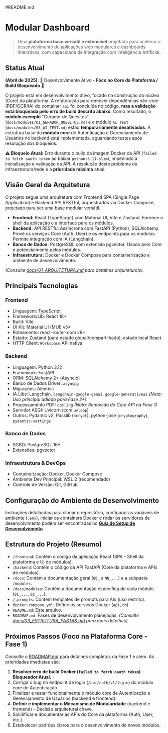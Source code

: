 #README.md
# Modular Dashboard

> Uma **plataforma base versátil e extensível** projetada para acelerar o desenvolvimento de aplicações web modulares e dashboards interativos, com capacidade de integração com Inteligência Artificial.

## Status Atual

**(Abril de 2025)**: 🚧 Desenvolvimento Ativo - **Foco no Core da Plataforma / Build Bloqueado** 🚧

O projeto está em desenvolvimento ativo, focado na construção do núcleo (Core) da plataforma. A refatoração para remover dependências não-core (PDF/OCR/IA) do container `api` foi concluída no código, **mas a validação está bloqueada pelo erro de build descrito abaixo**. Como resultado, o **módulo exemplo** "Gerador de Quesitos" (`docs/modules/01_GERADOR_QUESITOS.md`) e o módulo `AI Test` (`docs/modules/03_AI_TEST.md`) estão **temporariamente desativados**. A estrutura base do **módulo core** de Autenticação e Gerenciamento de Usuários no backend está implementada, aguardando testes após resolução dos bloqueios.

**⚠️ Bloqueio Atual:** Erro durante o build da imagem Docker da API (`failed to fetch oauth token` ao baixar `python:3.11-slim`), impedindo a inicialização e validação da API. A resolução deste problema de infraestrutura/rede é a **prioridade máxima** atual.

## Visão Geral da Arquitetura

O projeto segue uma arquitetura com Frontend SPA (Single Page Application) e Backend API RESTful, orquestrados via Docker Compose, projetado para ser uma base modular versátil.

* **Frontend:** React (TypeScript) com Material UI, Vite e Zustand. Fornece o shell da aplicação e a interface para os módulos.
* **Backend:** API RESTful Assíncrona com FastAPI (Python), SQLAlchemy. Provê os serviços Core (Auth, User) e os endpoints para os módulos. Permite integração com IA (Langchain).
* **Banco de Dados:** PostgreSQL com extensão pgvector. Usado pelo Core e potencialmente pelos módulos.
* **Infraestrutura:** Docker e Docker Compose para containerização e ambiente de desenvolvimento.

*(Consulte [docs/01_ARQUITETURA.md](./docs/01_ARQUITETURA.md) para detalhes arquiteturais).*

## Principais Tecnologias

### Frontend

* Linguagem: TypeScript
* Framework/Lib: React 18+
* Build: Vite
* UI Kit: Material UI (MUI) v5+
* Roteamento: react-router-dom v6+
* Estado: Zustand (para estado global/compartilhado), estado local React.
* HTTP Client: `Workspace` API nativa

### Backend

* Linguagem: Python 3.12
* Framework: FastAPI
* ORM: SQLAlchemy 2+ (Asyncio)
* Banco de Dados Driver: `asyncpg`
* Migrações: Alembic
* IA Libs: Langchain, `langchain-google-genai`, `google-generativeai` *(Nota: Uso principal adiado para Fase 2+)*
* Processamento PDF: `docling` *(Nota: Removido do Core API na Fase 1)*
* Servidor ASGI: Uvicorn (com `uvloop`)
* Outros: Pydantic v2, Passlib (`bcrypt`), python-jose (`cryptography`), `pydantic-settings`

### Banco de Dados

* SGBD: PostgreSQL 16+
* Extensões: pgvector

### Infraestrutura & DevOps

* Containerização: Docker, Docker Compose
* Ambiente Dev Principal: WSL 2 (recomendado)
* Controle de Versão: Git, GitHub

## Configuração do Ambiente de Desenvolvimento

Instruções detalhadas para clonar o repositório, configurar as variáveis de ambiente (`.env`), iniciar os containers Docker e rodar os servidores de desenvolvimento podem ser encontradas no **[Guia de Setup de Desenvolvimento](./docs/02_SETUP_DESENVOLVIMENTO.md)**.

## Estrutura do Projeto (Resumo)

* `/frontend`: Contém o código da aplicação React (SPA - Shell da plataforma e UI de módulos).
* `/backend`: Contém o código da API FastAPI (Core da plataforma e APIs de módulos).
* `/docs`: Contém a documentação geral (`00_` a `NN_...`) e a subpasta `/modules`.
* `/docs/modules`: Contém a documentação específica de cada módulo (`01_...`, `02_...`).
* `/.prompts`: Contém templates de prompts para AIs (uso restrito).
* `docker-compose.yml`: Define os serviços Docker (`api`, `db`).
* `README.md`: Este arquivo.
* `ROADMAP.md`: Fases de desenvolvimento planejadas.
*(Consulte [docs/03_ESTRUTURA_PASTAS.md](./docs/03_ESTRUTURA_PASTAS.md) para mais detalhes).*

## Próximos Passos (Foco na Plataforma Core - Fase 1)

Consulte o [ROADMAP.md](./ROADMAP.md) para detalhes completos da Fase 1 e além. As prioridades imediatas são:

1.  **Resolver erro de build Docker (`failed to fetch oauth token`)** - **Bloqueador Atual.**
2.  Corrigir o bug no endpoint de login (`/api/auth/v1/login`) do módulo core de Autenticação.
3.  Finalizar e testar funcionalmente o módulo core de Autenticação e Gerenciamento de Usuários (backend e frontend).
4.  **Definir e implementar o Mecanismo de Modularidade** (backend e frontend) - Decisão arquitetural chave.
5.  Solidificar e documentar as APIs do Core da plataforma (Auth, User, etc.).
6.  Estabelecer padrões claros para o desenvolvimento de novos módulos.
